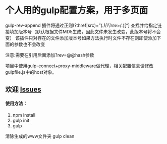 # 个人用的gulp配置方案，用于多页面

gulp-rev-append 插件将通过正则(?:href|src)=”(.*)[?]rev=(.*)[“]
查找并给指定链接填加版本号（默认根据文件MD5生成，因此文件未发生改变，此版本号将不会变）
该插件只对存在的文件添加版本号如果方法执行时文件不存在则即使添加下面的参数也不会改变

注意:需要在引用后面添加?rev=@@hash参数

项目中使用gulp-connect+proxy-middleware做代理，相关配置信息请修改gulpfile.js中的host对象。

## 欢迎 [Issues](https://github.com/sunlianlong/gulp-standard/issues/new)


#### 使用方法：
1. npm install
2. gulp init
3. gulp

清除生成的www文件夹
gulp clean

